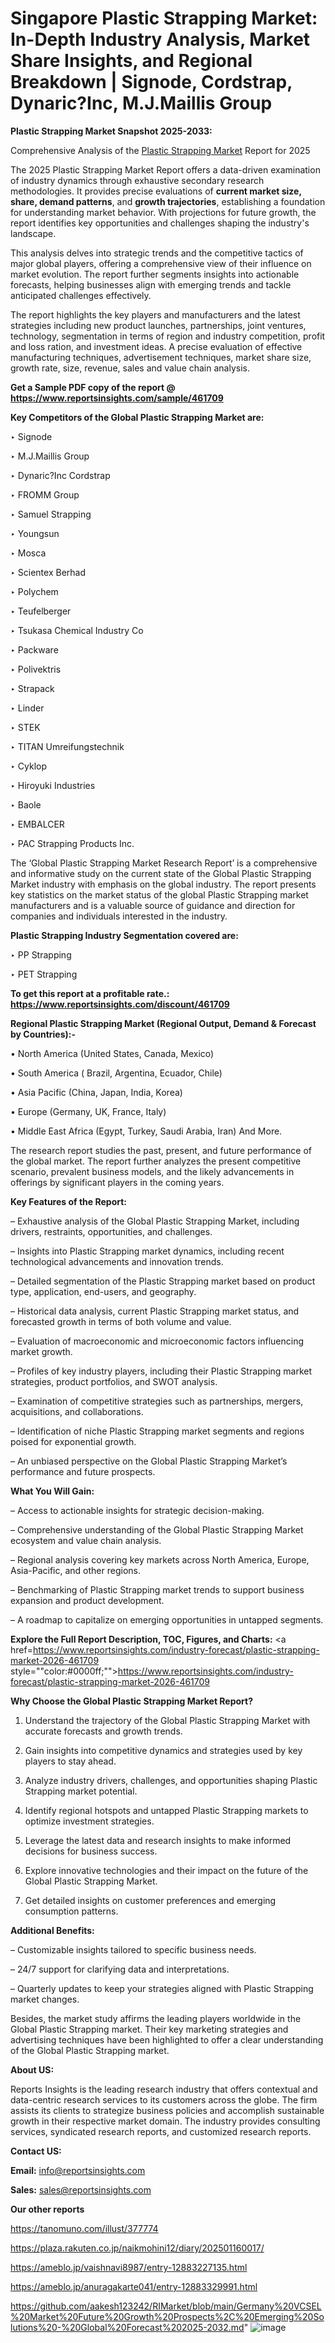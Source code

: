 # Singapore Plastic Strapping Market: In-Depth Industry Analysis, Market Share Insights, and Regional Breakdown | Signode, Cordstrap, Dynaric?Inc, M.J.Maillis Group

<strong>Plastic Strapping Market Snapshot 2025-2033:</strong>

Comprehensive Analysis of the <a href=https://www.reportsinsights.com/sample/461709>Plastic Strapping Market</a> Report for 2025

The 2025 Plastic Strapping Market Report offers a data-driven examination of industry dynamics through exhaustive secondary research methodologies. It provides precise evaluations of <strong>current market size, share, demand patterns</strong>, and <strong>growth trajectories</strong>, establishing a foundation for understanding market behavior. With projections for future growth, the report identifies key opportunities and challenges shaping the industry's landscape.

This analysis delves into strategic trends and the competitive tactics of major global players, offering a comprehensive view of their influence on market evolution. The report further segments insights into actionable forecasts, helping businesses align with emerging trends and tackle anticipated challenges effectively.

The report highlights the key players and manufacturers and the latest strategies including new product launches, partnerships, joint ventures, technology, segmentation in terms of region and industry competition, profit and loss ration, and investment ideas. A precise evaluation of effective manufacturing techniques, advertisement techniques, market share size, growth rate, size, revenue, sales and value chain analysis.

<strong>Get a Sample PDF copy of the report @ <a href=https://www.reportsinsights.com/sample/461709 style=color:#0000ff;>https://www.reportsinsights.com/sample/461709</a></strong>

<strong>Key Competitors of the Global Plastic Strapping Market are:</strong>

‣ Signode

‣ M.J.Maillis Group

‣ Dynaric?Inc Cordstrap

‣ FROMM Group

‣ Samuel Strapping

‣ Youngsun

‣ Mosca

‣ Scientex Berhad

‣ Polychem

‣ Teufelberger

‣ Tsukasa Chemical Industry Co

‣ Packware

‣ Polivektris

‣ Strapack

‣ Linder

‣ STEK

‣ TITAN Umreifungstechnik

‣ Cyklop

‣ Hiroyuki Industries

‣ Baole

‣ EMBALCER

‣ PAC Strapping Products Inc.

The ‘Global Plastic Strapping Market Research Report’ is a comprehensive and informative study on the current state of the Global Plastic Strapping Market industry with emphasis on the global industry. The report presents key statistics on the market status of the global Plastic Strapping market manufacturers and is a valuable source of guidance and direction for companies and individuals interested in the industry.

<strong>Plastic Strapping Industry Segmentation covered are:</strong>

‣ PP Strapping

‣ PET Strapping

<strong>To get this report at a profitable rate.: <a href=https://www.reportsinsights.com/discount/461709 style=color:#0000ff;>https://www.reportsinsights.com/discount/461709</a></strong>

<strong>Regional Plastic Strapping Market (Regional Output, Demand &amp; Forecast by Countries):-</strong>

• North America (United States, Canada, Mexico)

• South America ( Brazil, Argentina, Ecuador, Chile)

• Asia Pacific (China, Japan, India, Korea)

• Europe (Germany, UK, France, Italy)

• Middle East Africa (Egypt, Turkey, Saudi Arabia, Iran) And More.

The research report studies the past, present, and future performance of the global market. The report further analyzes the present competitive scenario, prevalent business models, and the likely advancements in offerings by significant players in the coming years.

<strong>Key Features of the Report:</strong>

– Exhaustive analysis of the Global Plastic Strapping Market, including drivers, restraints, opportunities, and challenges.

– Insights into Plastic Strapping market dynamics, including recent technological advancements and innovation trends.

– Detailed segmentation of the Plastic Strapping market based on product type, application, end-users, and geography.

– Historical data analysis, current Plastic Strapping market status, and forecasted growth in terms of both volume and value.

– Evaluation of macroeconomic and microeconomic factors influencing market growth.

– Profiles of key industry players, including their Plastic Strapping market strategies, product portfolios, and SWOT analysis.

– Examination of competitive strategies such as partnerships, mergers, acquisitions, and collaborations.

– Identification of niche Plastic Strapping market segments and regions poised for exponential growth.

– An unbiased perspective on the Global Plastic Strapping Market’s performance and future prospects.

<strong>What You Will Gain:</strong>

– Access to actionable insights for strategic decision-making.

– Comprehensive understanding of the Global Plastic Strapping Market ecosystem and value chain analysis.

– Regional analysis covering key markets across North America, Europe, Asia-Pacific, and other regions.

– Benchmarking of Plastic Strapping market trends to support business expansion and product development.

– A roadmap to capitalize on emerging opportunities in untapped segments.

<strong>Explore the Full Report Description, TOC, Figures, and Charts:</strong>
<a href=https://www.reportsinsights.com/industry-forecast/plastic-strapping-market-2026-461709 style=""color:#0000ff;"">https://www.reportsinsights.com/industry-forecast/plastic-strapping-market-2026-461709</a>

<strong>Why Choose the Global Plastic Strapping Market Report?</strong>

1. Understand the trajectory of the Global Plastic Strapping Market with accurate forecasts and growth trends.

2. Gain insights into competitive dynamics and strategies used by key players to stay ahead.

3. Analyze industry drivers, challenges, and opportunities shaping Plastic Strapping market potential.

4. Identify regional hotspots and untapped Plastic Strapping markets to optimize investment strategies.

5. Leverage the latest data and research insights to make informed decisions for business success.

6. Explore innovative technologies and their impact on the future of the Global Plastic Strapping Market.

7. Get detailed insights on customer preferences and emerging consumption patterns.

<strong>Additional Benefits:</strong>

– Customizable insights tailored to specific business needs.

– 24/7 support for clarifying data and interpretations.

– Quarterly updates to keep your strategies aligned with Plastic Strapping market changes.

Besides, the market study affirms the leading players worldwide in the Global Plastic Strapping market. Their key marketing strategies and advertising techniques have been highlighted to offer a clear understanding of the Global Plastic Strapping market.

<strong><strong>About US</strong>:</strong>

Reports Insights is the leading research industry that offers contextual and data-centric research services to its customers across the globe. The firm assists its clients to strategize business policies and accomplish sustainable growth in their respective market domain. The industry provides consulting services, syndicated research reports, and customized research reports.

<strong>Contact US:</strong>

<p class=><b>Email:</b> <a href=mailto:info@reportsinsights.com>info@reportsinsights.com</a></p>
<p class=><b>Sales:</b> <a href=mailto:sales@reportsinsights.com>sales@reportsinsights.com</a></p>

<strong>Our other reports</strong>

<a href=https://tanomuno.com/illust/377774>https://tanomuno.com/illust/377774</a>

<a href=https://plaza.rakuten.co.jp/naikmohini12/diary/202501160017/>https://plaza.rakuten.co.jp/naikmohini12/diary/202501160017/</a>

<a href=https://ameblo.jp/vaishnavi8987/entry-12883227135.html>https://ameblo.jp/vaishnavi8987/entry-12883227135.html</a>

<a href=https://ameblo.jp/anuragakarte041/entry-12883329991.html>https://ameblo.jp/anuragakarte041/entry-12883329991.html</a>

<a href=https://github.com/aakesh123242/RIMarket/blob/main/Germany%20VCSEL%20Market%20Future%20Growth%20Prospects%2C%20Emerging%20Solutions%20-%20Global%20Forecast%202025-2032.md>https://github.com/aakesh123242/RIMarket/blob/main/Germany%20VCSEL%20Market%20Future%20Growth%20Prospects%2C%20Emerging%20Solutions%20-%20Global%20Forecast%202025-2032.md</a>"
![image](https://github.com/user-attachments/assets/31b7ae23-36d8-490f-bea6-09c502b410b2)
